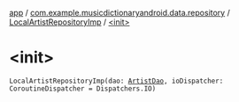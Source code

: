 [app](../../index.md) / [com.example.musicdictionaryandroid.data.repository](../index.md) / [LocalArtistRepositoryImp](index.md) / [&lt;init&gt;](./-init-.md)

# &lt;init&gt;

`LocalArtistRepositoryImp(dao: `[`ArtistDao`](../../com.example.musicdictionaryandroid.data.local.database.dao/-artist-dao/index.md)`, ioDispatcher: CoroutineDispatcher = Dispatchers.IO)`